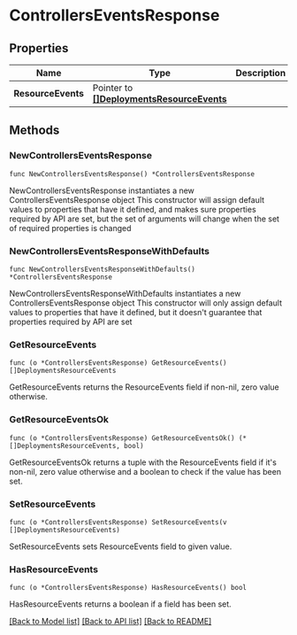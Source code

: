 # ControllersEventsResponse

## Properties

Name | Type | Description | Notes
------------ | ------------- | ------------- | -------------
**ResourceEvents** | Pointer to [**[]DeploymentsResourceEvents**](DeploymentsResourceEvents.md) |  | [optional] 

## Methods

### NewControllersEventsResponse

`func NewControllersEventsResponse() *ControllersEventsResponse`

NewControllersEventsResponse instantiates a new ControllersEventsResponse object
This constructor will assign default values to properties that have it defined,
and makes sure properties required by API are set, but the set of arguments
will change when the set of required properties is changed

### NewControllersEventsResponseWithDefaults

`func NewControllersEventsResponseWithDefaults() *ControllersEventsResponse`

NewControllersEventsResponseWithDefaults instantiates a new ControllersEventsResponse object
This constructor will only assign default values to properties that have it defined,
but it doesn't guarantee that properties required by API are set

### GetResourceEvents

`func (o *ControllersEventsResponse) GetResourceEvents() []DeploymentsResourceEvents`

GetResourceEvents returns the ResourceEvents field if non-nil, zero value otherwise.

### GetResourceEventsOk

`func (o *ControllersEventsResponse) GetResourceEventsOk() (*[]DeploymentsResourceEvents, bool)`

GetResourceEventsOk returns a tuple with the ResourceEvents field if it's non-nil, zero value otherwise
and a boolean to check if the value has been set.

### SetResourceEvents

`func (o *ControllersEventsResponse) SetResourceEvents(v []DeploymentsResourceEvents)`

SetResourceEvents sets ResourceEvents field to given value.

### HasResourceEvents

`func (o *ControllersEventsResponse) HasResourceEvents() bool`

HasResourceEvents returns a boolean if a field has been set.


[[Back to Model list]](../README.md#documentation-for-models) [[Back to API list]](../README.md#documentation-for-api-endpoints) [[Back to README]](../README.md)


